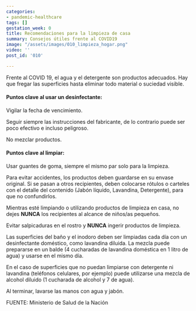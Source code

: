 ```yaml
---
categories:
- pandemic-healthcare
tags: []
gestation_week: 0
title: Recomendaciones para la limpieza de casa
summary: Consejos útiles frente al COVID19
image: "/assets/images/010_limpieza_hogar.png"
video: ''
post_id: '010'

---
```

Frente al COVID 19, el agua y el detergente son productos adecuados. Hay que fregar las superficies hasta eliminar todo material o suciedad visible.

#### Puntos clave al usar un desinfectante:

Vigilar la fecha de vencimiento.

Seguir siempre las instrucciones del fabricante, de lo contrario puede ser poco efectivo e incluso peligroso.

No mezclar productos. 

#### Puntos clave al limpiar:

Usar guantes de goma, siempre el mismo par solo para la limpieza.

Para evitar accidentes, los productos deben guardarse en su envase original. Si se pasan a otros recipientes, deben colocarse rótulos o carteles con el detalle del contenido (Jabón líquido, Lavandina, Detergente), para que no confundirlos.

Mientras esté limpiando o utilizando productos de limpieza en casa, no dejes **NUNCA** los recipientes al alcance de niños/as pequeños.

Evitar salpicaduras en el rostro y **NUNCA** ingerir productos de limpieza.

Las superficies del baño y el inodoro deben ser limpiadas cada día con un desinfectante doméstico, como lavandina diluida. La mezcla puede prepararse en un balde (4 cucharadas de lavandina doméstica en 1 litro de agua) y usarse en el mismo día.

En el caso de superficies que no puedan limpiarse con detergente ni lavandina (teléfonos celulares, por ejemplo) puede utilizarse una mezcla de alcohol diluido (1 cucharada de alcohol y 7 de agua).

Al terminar, lavarse las manos con agua y jabón.

FUENTE: Ministerio de Salud de la Nación